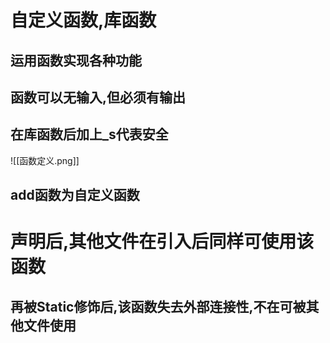 # 自定义函数,库函数
## 运用函数实现各种功能
## 函数可以无输入,但必须有输出
## 在库函数后加上_s代表安全
![[函数定义.png]]
## add函数为自定义函数
# 声明后,其他文件在引入后同样可使用该函数
## 再被Static修饰后,该函数失去外部连接性,不在可被其他文件使用